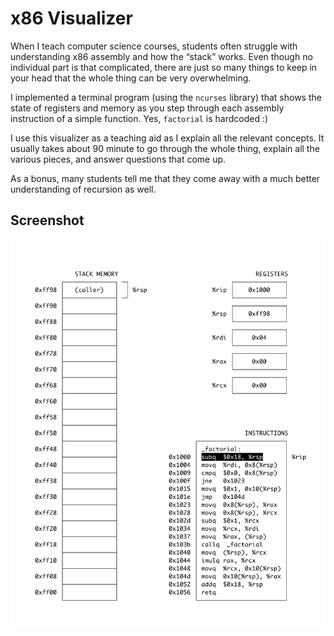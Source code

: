 # x86 Visualizer

When I teach computer science courses, students often struggle with understanding x86 assembly and how the “stack” works. Even though no individual part is that complicated, there are just so many things to keep in your head that the whole thing can be very overwhelming.

I implemented a terminal program (using the `ncurses` library) that shows the state of registers and memory as you step through each assembly instruction of a simple function. Yes, `factorial` is hardcoded :)

I use this visualizer as a teaching aid as I explain all the relevant concepts. It usually takes about 90 minute to go through the whole thing, explain all the various pieces, and answer questions that come up.

As a bonus, many students tell me that they come away with a much better understanding of recursion as well.

## Screenshot

<img src="x86-visualizer.png" width="600px" />
